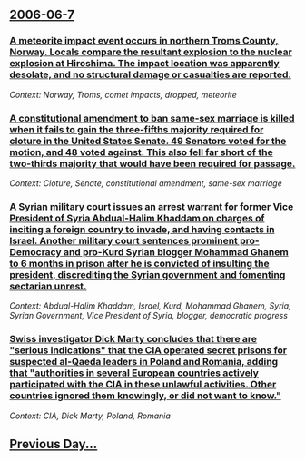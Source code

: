 ## [2006-06-7](/news/2006/06/7/index.md)

### [ A meteorite impact event occurs in northern Troms County, Norway.  Locals compare the resultant explosion to the nuclear explosion at Hiroshima.  The impact location was apparently desolate, and no structural damage or casualties are reported. ](/news/2006/06/7/a-meteorite-impact-event-occurs-in-northern-troms-county-norway-locals-compare-the-resultant-explosion-to-the-nuclear-explosion-at-hiros.md)
_Context: Norway, Troms, comet impacts, dropped, meteorite_

### [ A constitutional amendment to ban same-sex marriage is killed when it fails to gain the three-fifths majority required for cloture in the United States Senate. 49 Senators voted for the motion, and 48 voted against.  This also fell far short of the two-thirds majority that would have been required for passage. ](/news/2006/06/7/a-constitutional-amendment-to-ban-same-sex-marriage-is-killed-when-it-fails-to-gain-the-three-fifths-majority-required-for-cloture-in-the-u.md)
_Context: Cloture, Senate, constitutional amendment, same-sex marriage_

### [ A Syrian military court issues an arrest warrant for former Vice President of Syria Abdual-Halim Khaddam on charges of inciting a foreign country to invade, and having contacts in Israel. Another military court sentences prominent pro-Democracy and pro-Kurd Syrian blogger Mohammad Ghanem to 6 months in prison after he is convicted of insulting the president, discrediting the Syrian government and fomenting sectarian unrest. ](/news/2006/06/7/a-syrian-military-court-issues-an-arrest-warrant-for-former-vice-president-of-syria-abdual-halim-khaddam-on-charges-of-inciting-a-foreign-c.md)
_Context: Abdual-Halim Khaddam, Israel, Kurd, Mohammad Ghanem, Syria, Syrian Government, Vice President of Syria, blogger, democratic progress_

### [ Swiss investigator Dick Marty concludes that there are "serious indications" that the CIA operated secret prisons for suspected al-Qaeda leaders in Poland and Romania, adding that "authorities in several European countries actively participated with the CIA in these unlawful activities. Other countries ignored them knowingly, or did not want to know." ](/news/2006/06/7/swiss-investigator-dick-marty-concludes-that-there-are-serious-indications-that-the-cia-operated-secret-prisons-for-suspected-al-qaeda-le.md)
_Context: CIA, Dick Marty, Poland, Romania_

## [Previous Day...](/news/2006/06/6/index.md)

